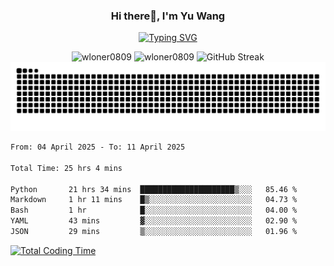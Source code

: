 <h3 align="center">Hi there👋, I'm Yu Wang</h1>

<p align="center"><a href="https://git.io/typing-svg"><img src="https://readme-typing-svg.demolab.com?font=Alex+Brush&size=18&pause=1000&color=716A50&background=6F66FF00&center=true&vCenter=true&width=435&lines=To+love+oneself+is+the+beginning+of+a+lifelong+romance.+%E2%80%94+Oscar+Wilde" alt="Typing SVG" /></a></p>


<p align="center">
 <img src="https://github-readme-stats.vercel.app/api/top-langs?username=wloner0809&show_icons=true&locale=en&layout=compact" alt="wloner0809" height=120 />
 <img src="https://github-readme-stats.vercel.app/api?username=wloner0809&show_icons=true&locale=en" alt="wloner0809" height=120 />
 <img src="https://github-readme-streak-stats.herokuapp.com?user=wloner0809&theme=microsoft" alt="GitHub Streak" height=120 />
 <img src="https://github.com/Wloner0809/Wloner0809/blob/output/github-contribution-grid-snake.svg">
</p>
 
<!--START_SECTION:waka-->

```txt
From: 04 April 2025 - To: 11 April 2025

Total Time: 25 hrs 4 mins

Python       21 hrs 34 mins  █████████████████████▒░░░   85.46 %
Markdown     1 hr 11 mins    █▒░░░░░░░░░░░░░░░░░░░░░░░   04.73 %
Bash         1 hr            █░░░░░░░░░░░░░░░░░░░░░░░░   04.00 %
YAML         43 mins         ▓░░░░░░░░░░░░░░░░░░░░░░░░   02.90 %
JSON         29 mins         ▒░░░░░░░░░░░░░░░░░░░░░░░░   01.96 %
```

<!--END_SECTION:waka-->

[![Total Coding Time](https://wakatime.com/badge/user/3b010e91-e8bb-445f-9eac-c8ab5bc30cb6.svg)](https://wakatime.com/@3b010e91-e8bb-445f-9eac-c8ab5bc30cb6)
